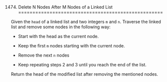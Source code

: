 1474. Delete N Nodes After M Nodes of a Linked List
===================================================

Given the `head` of a linked list and two integers `m` and `n`. Traverse the
linked list and remove some nodes in the following way:

-   Start with the head as the current node.

-   Keep the first `m` nodes starting with the current node.

-   Remove the next `n` nodes

-   Keep repeating steps 2 and 3 until you reach the end of the list.

Return the head of the modified list after removing the mentioned nodes.
